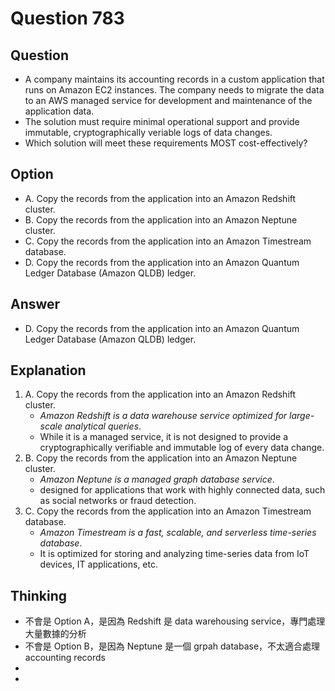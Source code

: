 # Question 783
## Question
* A company maintains its accounting records in a custom application that runs on Amazon EC2 instances. The company needs to migrate the data to an AWS managed service for development and maintenance of the application data. 
* The solution must require minimal operational support and provide immutable, cryptographically veriable logs of data changes.
* Which solution will meet these requirements MOST cost-effectively?


## Option
* A. Copy the records from the application into an Amazon Redshift cluster.
* B. Copy the records from the application into an Amazon Neptune cluster.
* C. Copy the records from the application into an Amazon Timestream database.
* D. Copy the records from the application into an Amazon Quantum Ledger Database (Amazon QLDB) ledger.


## Answer
* D. Copy the records from the application into an Amazon Quantum Ledger Database (Amazon QLDB) ledger.


## Explanation
1. A. Copy the records from the application into an Amazon Redshift cluster.
   * *Amazon Redshift is a data warehouse service optimized for large-scale analytical queries*.
   * While it is a managed service, it is not designed to provide a cryptographically verifiable and immutable log of every data change. 
2. B. Copy the records from the application into an Amazon Neptune cluster.
   * *Amazon Neptune is a managed graph database service*.
   * designed for applications that work with highly connected data, such as social networks or fraud detection.
3. C. Copy the records from the application into an Amazon Timestream database.
   * *Amazon Timestream is a fast, scalable, and serverless time-series database*. 
   * It is optimized for storing and analyzing time-series data from IoT devices, IT applications, etc.

## Thinking
* 不會是 Option A，是因為 Redshift 是 data warehousing service，專門處理大量數據的分析
* 不會是 Option B，是因為 Neptune 是一個 grpah database，不太適合處理 accounting records
* 
* 


